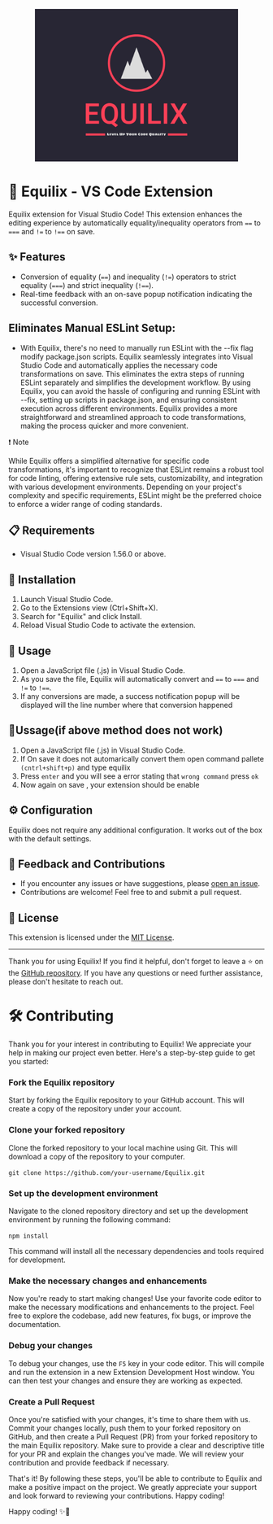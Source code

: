 <p align="center">
  <img src="images/equilix-logo.png" alt="Extension Logo" width="400" />
</p>

# 🌟 Equilix - VS Code Extension

Equilix extension for Visual Studio Code! This extension enhances the editing experience by automatically equality/inequality operators from `==` to `===` and `!=` to `!==` on save.

## ✨ Features

- Conversion of equality (`==`) and inequality (`!=`) operators to strict equality (`===`) and strict inequality (`!==`).
- Real-time feedback with an on-save popup notification indicating the successful conversion.

## Eliminates Manual ESLint Setup:

- With Equilix, there's no need to manually run ESLint with the --fix flag modify package.json scripts. Equilix seamlessly integrates into Visual Studio Code and automatically applies the necessary code transformations on save. This eliminates the extra steps of running ESLint separately and simplifies the development workflow.
  By using Equilix, you can avoid the hassle of configuring and running ESLint with --fix, setting up scripts in package.json, and ensuring consistent execution across different environments. Equilix provides a more straightforward and streamlined approach to code transformations, making the process quicker and more convenient.

❗️ Note

While Equilix offers a simplified alternative for specific code transformations, it's important to recognize that ESLint remains a robust tool for code linting, offering extensive rule sets, customizability, and integration with various development environments. Depending on your project's complexity and specific requirements, ESLint might be the preferred choice to enforce a wider range of coding standards.

## 📋 Requirements

- Visual Studio Code version 1.56.0 or above.

## 🚀 Installation

1. Launch Visual Studio Code.
2. Go to the Extensions view (Ctrl+Shift+X).
3. Search for "Equilix" and click Install.
4. Reload Visual Studio Code to activate the extension.

## 🎯 Usage

1. Open a JavaScript file (.js) in Visual Studio Code.
2. As you save the file, Equilix will automatically convert and `==` to `===` and `!=` to `!==`.
3. If any conversions are made, a success notification popup will be displayed will the line number where that conversion happened

## 🎯Ussage(if above method does not work)

1. Open a JavaScript file (.js) in Visual Studio Code.
2. If On save it does not automarically convert them open command pallete `(cntrl+shift+p)` and type equilix
3. Press `enter` and you will see a error stating that `wrong command` press `ok`
4. Now again on save , your extension should be enable

## ⚙️ Configuration

Equilix does not require any additional configuration. It works out of the box with the default settings.

## 💌 Feedback and Contributions

- If you encounter any issues or have suggestions, please [open an issue](https://github.com/Akshat2Jain/Equilix/issues).
- Contributions are welcome! Feel free to and submit a pull request.

## 📄 License

This extension is licensed under the [MIT License](LICENSE).

---

Thank you for using Equilix! If you find it helpful, don't forget to leave a ⭐️ on the [GitHub repository](https://github.com/Akshat2Jain/Equilix). If you have any questions or need further assistance, please don't hesitate to reach out.

# 🛠️ Contributing

Thank you for your interest in contributing to Equilix! We appreciate your help in making our project even better. Here's a step-by-step guide to get you started:

### Fork the Equilix repository

Start by forking the Equilix repository to your GitHub account. This will create a copy of the repository under your account.

### Clone your forked repository

Clone the forked repository to your local machine using Git. This will download a copy of the repository to your computer.

`git clone https://github.com/your-username/Equilix.git`

### Set up the development environment

Navigate to the cloned repository directory and set up the development environment by running the following command:

`npm install`

This command will install all the necessary dependencies and tools required for development.

### Make the necessary changes and enhancements

Now you're ready to start making changes! Use your favorite code editor to make the necessary modifications and enhancements to the project. Feel free to explore the codebase, add new features, fix bugs, or improve the documentation.

### Debug your changes

To debug your changes, use the `F5` key in your code editor. This will compile and run the extension in a new Extension Development Host window. You can then test your changes and ensure they are working as expected.

### Create a Pull Request

Once you're satisfied with your changes, it's time to share them with us. Commit your changes locally, push them to your forked repository on GitHub, and then create a Pull Request (PR) from your forked repository to the main Equilix repository. Make sure to provide a clear and descriptive title for your PR and explain the changes you've made. We will review your contribution and provide feedback if necessary.

That's it! By following these steps, you'll be able to contribute to Equilix and make a positive impact on the project. We greatly appreciate your support and look forward to reviewing your contributions. Happy coding!

Happy coding! ✨🚀
